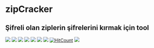 # zipCracker

## Şifreli olan ziplerin şifrelerini kırmak için tool

![](https://img.shields.io/github/license/ernakkc/zipCracker)
![](https://img.shields.io/github/issues/ernakkc/zipCracker)
![](https://img.shields.io/github/issues-closed/ernakkc/zipCracker)
![](https://img.shields.io/badge/Python-3-blue)
![](https://img.shields.io/github/forks/ernakkc/zipCracker)
![](https://img.shields.io/github/stars/ernakkc/zipCracker)
![](https://img.shields.io/github/last-commit/ernakkc/zipCracker)
[![HitCount](http://hits.dwyl.com/Z4nzu/hackingtool.svg)](http://hits.dwyl.com/ernakkc/zipCracker)
![](https://img.shields.io/badge/platform-Linux%20%7C%20KaliLinux%20%7C%20ParrotOs-blue)
